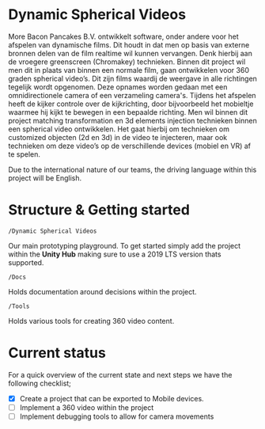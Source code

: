 # Dynamic Spherical Videos
More Bacon Pancakes B.V. ontwikkelt software, onder andere voor het afspelen van dynamische films. Dit houdt in dat men op basis van externe bronnen delen van de film realtime wil kunnen vervangen. Denk hierbij aan de vroegere greenscreen (Chromakey) technieken. Binnen dit project wil men dit in plaats van binnen een normale film, gaan ontwikkelen voor 360 graden spherical video’s. Dit zijn films waardij de weergave in alle richtingen tegelijk wordt opgenomen. Deze opnames worden gedaan met een omnidirectionele camera of een verzameling camera's. Tijdens het afspelen heeft de kijker controle over de kijkrichting, door bijvoorbeeld het mobieltje waarmee hij kijkt te bewegen in een bepaalde richting. Men wil binnen dit project matching transformation en 3d elements injection technieken binnen een spherical video ontwikkelen. Het gaat hierbij om technieken om customized objecten (2d en 3d) in de video te injecteren, maar ook technieken om deze video’s op de verschillende devices (mobiel en VR) af te spelen.

Due to the international nature of our teams, the driving language within this project will be English.

# Structure & Getting started

    /Dynamic Spherical Videos
Our main prototyping playground. To get started simply add the project within the **Unity Hub** making sure to use a 2019 LTS version thats supported.

    /Docs
Holds documentation around decisions within the project.

    /Tools
Holds various tools for creating 360 video content.


# Current status 
For a quick overview of the current state and next steps we have the following checklist;

 - [x] Create a project that can be exported to Mobile devices.
 - [ ] Implement a 360 video within the project
 - [ ] Implement debugging tools to allow for camera movements
